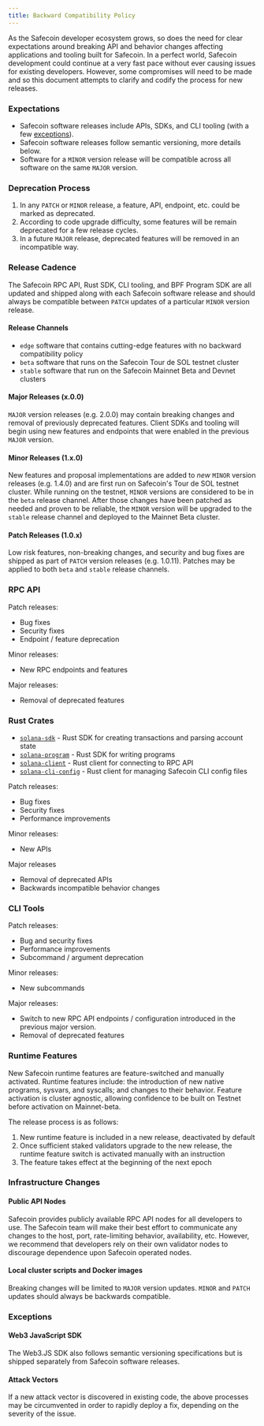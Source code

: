 ```yaml
---
title: Backward Compatibility Policy
---
```


As the Safecoin developer ecosystem grows, so does the need for clear expectations around
breaking API and behavior changes affecting applications and tooling built for Safecoin.
In a perfect world, Safecoin development could continue at a very fast pace without ever
causing issues for existing developers. However, some compromises will need to be made
and so this document attempts to clarify and codify the process for new releases.

### Expectations

- Safecoin software releases include APIs, SDKs, and CLI tooling (with a few [exceptions](#exceptions)).
- Safecoin software releases follow semantic versioning, more details below.
- Software for a `MINOR` version release will be compatible across all software on the
  same `MAJOR` version.

### Deprecation Process

1. In any `PATCH` or `MINOR` release, a feature, API, endpoint, etc. could be marked as deprecated.
2. According to code upgrade difficulty, some features will be remain deprecated for a few release
  cycles.
3. In a future `MAJOR` release, deprecated features will be removed in an incompatible way.

### Release Cadence

The Safecoin RPC API, Rust SDK, CLI tooling, and BPF Program SDK are all updated and shipped
along with each Safecoin software release and should always be compatible between `PATCH`
updates of a particular `MINOR` version release.

#### Release Channels

- `edge` software that contains cutting-edge features with no backward compatibility policy
- `beta` software that runs on the Safecoin Tour de SOL testnet cluster
- `stable` software that run on the Safecoin Mainnet Beta and Devnet clusters

#### Major Releases (x.0.0)

`MAJOR` version releases (e.g. 2.0.0) may contain breaking changes and removal of previously
deprecated features. Client SDKs and tooling will begin using new features and endpoints
that were enabled in the previous `MAJOR` version.

#### Minor Releases (1.x.0)

New features and proposal implementations are added to _new_ `MINOR` version
releases (e.g. 1.4.0) and are first run on Safecoin's Tour de SOL testnet cluster. While running
on the testnet, `MINOR` versions are considered to be in the `beta` release channel. After
those changes have been patched as needed and proven to be reliable, the `MINOR` version will
be upgraded to the `stable` release channel and deployed to the Mainnet Beta cluster.

#### Patch Releases (1.0.x)

Low risk features, non-breaking changes, and security and bug fixes are shipped as part
of `PATCH` version releases (e.g. 1.0.11). Patches may be applied to both `beta` and `stable`
release channels.

### RPC API

Patch releases:
- Bug fixes
- Security fixes
- Endpoint / feature deprecation

Minor releases:
- New RPC endpoints and features

Major releases:
- Removal of deprecated features

### Rust Crates

* [`solana-sdk`](https://docs.rs/solana-sdk/) - Rust SDK for creating transactions and parsing account state
* [`solana-program`](https://docs.rs/solana-program/) - Rust SDK for writing programs
* [`solana-client`](https://docs.rs/solana-client/) - Rust client for connecting to RPC API
* [`solana-cli-config`](https://docs.rs/solana-cli-config/) - Rust client for managing Safecoin CLI config files

Patch releases:
- Bug fixes
- Security fixes
- Performance improvements

Minor releases:
- New APIs

Major releases
- Removal of deprecated APIs
- Backwards incompatible behavior changes

### CLI Tools

Patch releases:
- Bug and security fixes
- Performance improvements
- Subcommand / argument deprecation

Minor releases:
- New subcommands

Major releases:
- Switch to new RPC API endpoints / configuration introduced in the previous major version.
- Removal of deprecated features

### Runtime Features

New Safecoin runtime features are feature-switched and manually activated. Runtime features
include: the introduction of new native programs, sysvars, and syscalls; and changes to
their behavior. Feature activation is cluster agnostic, allowing confidence to be built on
Testnet before activation on Mainnet-beta.

The release process is as follows:

1. New runtime feature is included in a new release, deactivated by default
2. Once sufficient staked validators upgrade to the new release, the runtime feature switch
  is activated manually with an instruction
3. The feature takes effect at the beginning of the next epoch

### Infrastructure Changes

#### Public API Nodes

Safecoin provides publicly available RPC API nodes for all developers to use. The Safecoin team
will make their best effort to communicate any changes to the host, port, rate-limiting behavior,
availability, etc. However, we recommend that developers rely on their own validator nodes to
discourage dependence upon Safecoin operated nodes.

#### Local cluster scripts and Docker images

Breaking changes will be limited to `MAJOR` version updates. `MINOR` and `PATCH` updates should always
be backwards compatible.

### Exceptions

#### Web3 JavaScript SDK

The Web3.JS SDK also follows semantic versioning specifications but is shipped separately from Safecoin
software releases.

#### Attack Vectors

If a new attack vector is discovered in existing code, the above processes may be
circumvented in order to rapidly deploy a fix, depending on the severity of the issue.
